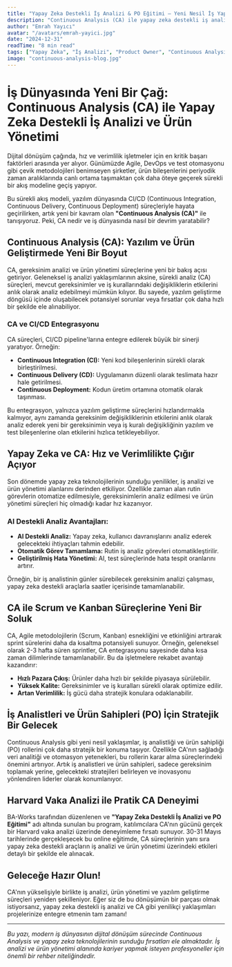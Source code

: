 ```yaml
---
title: "Yapay Zeka Destekli İş Analizi & PO Eğitimi – Yeni Nesil İş Yapış Şekilleri"
description: "Continuous Analysis (CA) ile yapay zeka destekli iş analizi ve ürün yönetimi süreçlerinin iş dünyasında yarattığı devrim ve yeni nesil çalışma şekillerini keşfedin."
author: "Emrah Yayıcı"
avatar: "/avatars/emrah-yayici.jpg"
date: "2024-12-31"
readTime: "8 min read"
tags: ["Yapay Zeka", "İş Analizi", "Product Owner", "Continuous Analysis", "Agile", "DevOps"]
image: "continuous-analysis-blog.jpg"
---
```


# İş Dünyasında Yeni Bir Çağ: Continuous Analysis (CA) ile Yapay Zeka Destekli İş Analizi ve Ürün Yönetimi

Dijital dönüşüm çağında, hız ve verimlilik işletmeler için en kritik başarı faktörleri arasında yer alıyor. Günümüzde Agile, DevOps ve test otomasyonu gibi çevik metodolojileri benimseyen şirketler, ürün bileşenlerini periyodik zaman aralıklarında canlı ortama taşımaktan çok daha öteye geçerek sürekli bir akış modeline geçiş yapıyor.

Bu sürekli akış modeli, yazılım dünyasında CI/CD (Continuous Integration, Continuous Delivery, Continuous Deployment) süreçleriyle hayata geçirilirken, artık yeni bir kavram olan **"Continuous Analysis (CA)"** ile tanışıyoruz. Peki, CA nedir ve iş dünyasında nasıl bir devrim yaratabilir?

## Continuous Analysis (CA): Yazılım ve Ürün Geliştirmede Yeni Bir Boyut

CA, gereksinim analizi ve ürün yönetimi süreçlerine yeni bir bakış açısı getiriyor. Geleneksel iş analizi yaklaşımlarının aksine, sürekli analiz (CA) süreçleri, mevcut gereksinimler ve iş kurallarındaki değişikliklerin etkilerini anlık olarak analiz edebilmeyi mümkün kılıyor. Bu sayede, yazılım geliştirme döngüsü içinde oluşabilecek potansiyel sorunlar veya fırsatlar çok daha hızlı bir şekilde ele alınabiliyor.

### CA ve CI/CD Entegrasyonu

CA süreçleri, CI/CD pipeline'larına entegre edilerek büyük bir sinerji yaratıyor. Örneğin:

- **Continuous Integration (CI):** Yeni kod bileşenlerinin sürekli olarak birleştirilmesi.
- **Continuous Delivery (CD):** Uygulamanın düzenli olarak teslimata hazır hale getirilmesi.
- **Continuous Deployment:** Kodun üretim ortamına otomatik olarak taşınması.

Bu entegrasyon, yalnızca yazılım geliştirme süreçlerini hızlandırmakla kalmıyor, aynı zamanda gereksinim değişikliklerinin etkilerini anlık olarak analiz ederek yeni bir gereksinimin veya iş kuralı değişikliğinin yazılım ve test bileşenlerine olan etkilerini hızlıca tetikleyebiliyor.

## Yapay Zeka ve CA: Hız ve Verimlilikte Çığır Açıyor

Son dönemde yapay zeka teknolojilerinin sunduğu yenilikler, iş analizi ve ürün yönetimi alanlarını derinden etkiliyor. Özellikle zaman alan rutin görevlerin otomatize edilmesiyle, gereksinimlerin analiz edilmesi ve ürün yönetimi süreçleri hiç olmadığı kadar hız kazanıyor.

### AI Destekli Analiz Avantajları:

- **AI Destekli Analiz:** Yapay zeka, kullanıcı davranışlarını analiz ederek gelecekteki ihtiyaçları tahmin edebilir.
- **Otomatik Görev Tamamlama:** Rutin iş analiz görevleri otomatikleştirilir.
- **Geliştirilmiş Hata Yönetimi:** AI, test süreçlerinde hata tespit oranlarını artırır.

Örneğin, bir iş analistinin günler sürebilecek gereksinim analizi çalışması, yapay zeka destekli araçlarla saatler içerisinde tamamlanabilir.

## CA ile Scrum ve Kanban Süreçlerine Yeni Bir Soluk

CA, Agile metodolojilerin (Scrum, Kanban) esnekliğini ve etkinliğini artırarak sprint sürelerini daha da kısaltma potansiyeli sunuyor. Örneğin, geleneksel olarak 2-3 hafta süren sprintler, CA entegrasyonu sayesinde daha kısa zaman dilimlerinde tamamlanabilir. Bu da işletmelere rekabet avantajı kazandırır:

- **Hızlı Pazara Çıkış:** Ürünler daha hızlı bir şekilde piyasaya sürülebilir.
- **Yüksek Kalite:** Gereksinimler ve iş kuralları sürekli olarak optimize edilir.
- **Artan Verimlilik:** İş gücü daha stratejik konulara odaklanabilir.

## İş Analistleri ve Ürün Sahipleri (PO) İçin Stratejik Bir Gelecek

Continuous Analysis gibi yeni nesil yaklaşımlar, iş analistliği ve ürün sahipliği (PO) rollerini çok daha stratejik bir konuma taşıyor. Özellikle CA'nın sağladığı veri analitiği ve otomasyon yetenekleri, bu rollerin karar alma süreçlerindeki önemini artırıyor. Artık iş analistleri ve ürün sahipleri, sadece gereksinim toplamak yerine, gelecekteki stratejileri belirleyen ve inovasyonu yönlendiren liderler olarak konumlanıyor.

## Harvard Vaka Analizi ile Pratik CA Deneyimi

BA-Works tarafından düzenlenen ve **"Yapay Zeka Destekli İş Analizi ve PO Eğitimi"** adı altında sunulan bu program, katılımcılara CA'nın gücünü gerçek bir Harvard vaka analizi üzerinde deneyimleme fırsatı sunuyor. 30-31 Mayıs tarihlerinde gerçekleşecek bu online eğitimde, CA süreçlerinin yanı sıra yapay zeka destekli araçların iş analizi ve ürün yönetimi üzerindeki etkileri detaylı bir şekilde ele alınacak.

## Geleceğe Hazır Olun!

CA'nın yükselişiyle birlikte iş analizi, ürün yönetimi ve yazılım geliştirme süreçleri yeniden şekilleniyor. Eğer siz de bu dönüşümün bir parçası olmak istiyorsanız, yapay zeka destekli iş analizi ve CA gibi yenilikçi yaklaşımları projelerinize entegre etmenin tam zamanı!

---

*Bu yazı, modern iş dünyasının dijital dönüşüm sürecinde Continuous Analysis ve yapay zeka teknolojilerinin sunduğu fırsatları ele almaktadır. İş analizi ve ürün yönetimi alanında kariyer yapmak isteyen profesyoneller için önemli bir rehber niteliğindedir.*